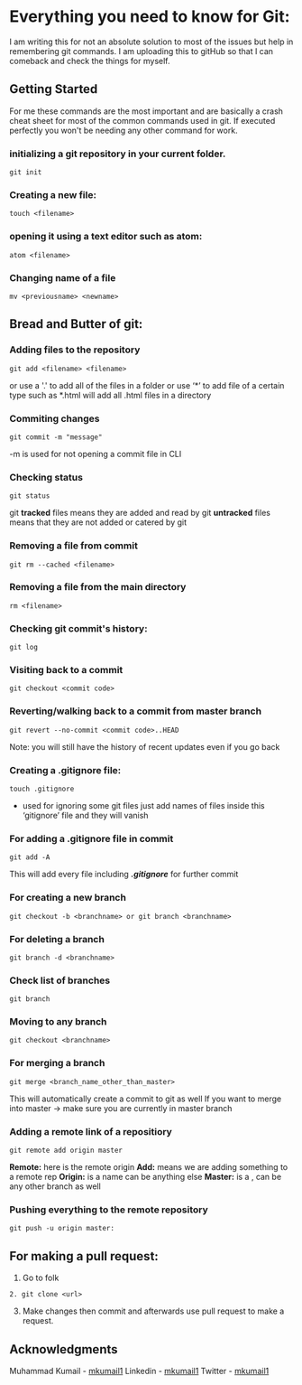 # Everything you need to know for Git:

I am writing this for not an absolute solution to most of the issues but help in remembering git commands. I am uploading this to gitHub so that I can comeback and check the things for myself. 

## Getting Started

For me these commands are the most important and are basically a crash cheat sheet for most of the common commands used in git. If executed perfectly you won't be needing any other command for work.

### initializing a git repository in your current folder.

```
git init
```

### Creating a new file:

```
touch <filename>
```

### opening it using a text editor such as atom:

```
atom <filename>
```

### Changing name of a file

```
mv <previousname> <newname>
```

## Bread and Butter of git:

### Adding files to the repository

```
git add <filename> <filename> 
```
or use a '.' to add all of the files in a folder
or use ‘*’ to add file of a certain type such as *.html will add all .html files in a directory

### Commiting changes

```
git commit -m "message"
```
-m is used for not opening a commit file in CLI

### Checking status

```
git status
```
git **tracked** files means they are added and read by git
**untracked** files means that they are not added or catered by git

### Removing a file from commit

```
git rm --cached <filename>
```

### Removing a file from the main directory
```
rm <filename>
```

### Checking git commit's history:

```
git log
```

### Visiting back to a commit

```
git checkout <commit code>
```

### Reverting/walking back to a commit from master branch 

```
git revert --no-commit <commit code>..HEAD
```
Note: you will still have the history of recent updates even if you go back

### Creating a .gitignore file: 

```
touch .gitignore
```
- used for ignoring some git files
just add names of files inside this ‘gitignore’ file and they will vanish

### For adding a .gitignore file in commit

```
git add -A
```
This will add every file including ***.gitignore*** for further commit

### For creating a new branch

```
git checkout -b <branchname> or git branch <branchname>
```

### For deleting a branch

```
git branch -d <branchname>
```

### Check list of branches

```
git branch
```

### Moving to any branch

```
git checkout <branchname>
```

### For merging a branch

```
git merge <branch_name_other_than_master>
```
This will automatically create a commit to git as well
If you want to merge into master -> make sure you are currently in master branch 

### Adding a remote link *<url>* of a repositiory

```
git remote add origin master
```
**Remote:** here is the remote origin
**Add:** means we are adding something to a remote rep
**Origin:** is a name can be anything else
**Master:** is a <branch name>, can be any other branch as well

### Pushing everything to the remote repository

```
git push -u origin master:
```

## For making a pull request:

1. Go to folk
```
2. git clone <url>
```
3. Make changes then commit and afterwards use pull request to make a request.

## Acknowledgments

Muhammad Kumail - [mkumail1](https://github.com/mkumail1)
Linkedin - [mkumail1](https://www.linkedin.com/in/mkumail1/)
Twitter - [mkumail1](https://www.twitter.com/mkumail)

